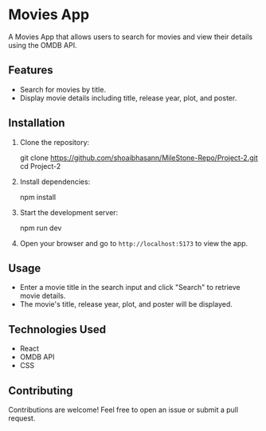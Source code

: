 
# Movies App

A Movies App that allows users to search for movies and view their details using the OMDB API.

## Features

- Search for movies by title.
- Display movie details including title, release year, plot, and poster.


## Installation

1. Clone the repository:

   git clone https://github.com/shoaibhasann/MileStone-Repo/Project-2.git
   cd Project-2

2. Install dependencies:

   npm install

3. Start the development server:

   npm run dev

4. Open your browser and go to `http://localhost:5173` to view the app.

## Usage

- Enter a movie title in the search input and click "Search" to retrieve movie details.
- The movie's title, release year, plot, and poster will be displayed.

## Technologies Used

- React
- OMDB API
- CSS

## Contributing

Contributions are welcome! Feel free to open an issue or submit a pull request.
